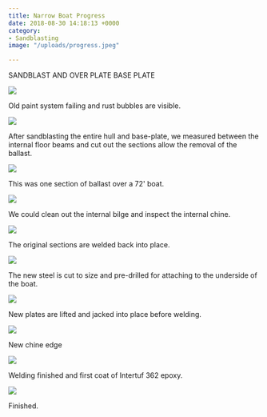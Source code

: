```yaml
---
title: Narrow Boat Progress
date: 2018-08-30 14:18:13 +0000
category:
- Sandblasting
image: "/uploads/progress.jpeg"

---
```

SANDBLAST AND OVER PLATE BASE PLATE

![](/uploads/239-1.JPG)

Old paint system failing and rust bubbles are visible.

![](/uploads/246.JPG)

After sandblasting the entire hull and base-plate, we measured between the internal floor beams and cut out the sections allow the removal of the ballast. 

![](/uploads/248-2.JPG) 

This was one section of ballast over a 72' boat. 

![](/uploads/249.JPG)

We could clean out the internal bilge and inspect the internal chine.

![](/uploads/254.JPG)

The original sections are welded back into place.

![](/uploads/267.JPG)

The new steel is cut to size and pre-drilled for attaching to the underside of the boat.

![](/uploads/274.JPG)

New plates are lifted and jacked into place before welding.

![](/uploads/275.JPG)

New chine edge 

![](/uploads/287.JPG)

Welding finished and first coat of Intertuf 362 epoxy.

![](/uploads/283.JPG)

Finished.